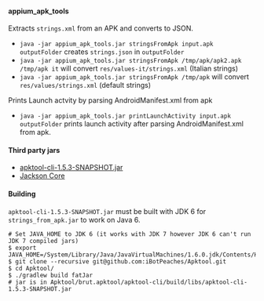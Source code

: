 #### appium_apk_tools

Extracts `strings.xml` from an APK and converts to JSON.

- `java -jar appium_apk_tools.jar stringsFromApk input.apk outputFolder` creates `strings.json` in `outputFolder`
- `java -jar appium_apk_tools.jar stringsFromApk /tmp/apk/apk2.apk /tmp/apk it` will convert `res/values-it/strings.xml` (Italian strings)
- `java -jar appium_apk_tools.jar stringsFromApk /tmp/apk` will convert `res/values/strings.xml` (default strings)

Prints Launch actvity by parsing AndroidManifest.xml from apk

- `java -jar appium_apk_tools.jar printLaunchActivity input.apk outputFolder` prints launch activity after parsing AndroidManifest.xml from apk.

#### Third party jars

- [apktool-cli-1.5.3-SNAPSHOT.jar](https://github.com/iBotPeaches/Apktool)
- [Jackson Core](https://github.com/FasterXML/jackson-core)

#### Building

`apktool-cli-1.5.3-SNAPSHOT.jar` must be built with JDK 6 for `strings_from_apk.jar` to work on Java 6.

```
# Set JAVA_HOME to JDK 6 (it works with JDK 7 however JDK 6 can't run JDK 7 compiled jars)
$ export JAVA_HOME=/System/Library/Java/JavaVirtualMachines/1.6.0.jdk/Contents/Home/
$ git clone --recursive git@github.com:iBotPeaches/Apktool.git
$ cd Apktool/
$ ./gradlew build fatJar
# jar is in Apktool/brut.apktool/apktool-cli/build/libs/apktool-cli-1.5.3-SNAPSHOT.jar
```
